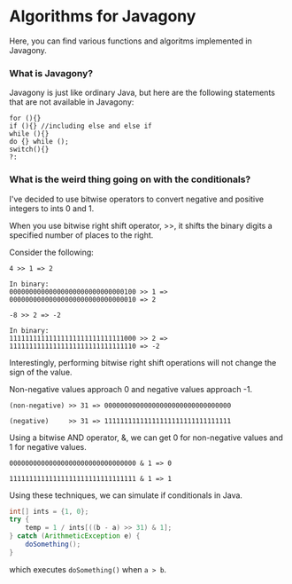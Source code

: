 # Algorithms for Javagony

Here, you can find various functions and algoritms implemented in Javagony.

### What is Javagony?

Javagony is just like ordinary Java, but here are the following statements that are not available in Javagony:
```
for (){}
if (){} //including else and else if
while (){}
do {} while ();
switch(){}
?:
```

### What is the weird thing going on with the conditionals?

I've decided to use bitwise operators to convert negative and positive integers to ints 0 and 1.

When you use bitwise right shift operator, >>, it shifts the binary digits a specified number of places to the right.

Consider the following:
```
4 >> 1 => 2

In binary:
00000000000000000000000000000100 >> 1 => 00000000000000000000000000000010 => 2

-8 >> 2 => -2

In binary:
11111111111111111111111111111000 >> 2 => 11111111111111111111111111111110 => -2
```

Interestingly, performing bitwise right shift operations will not change the sign of the value.

Non-negative values approach 0 and negative values approach -1.
```
(non-negative) >> 31 => 00000000000000000000000000000000

(negative)     >> 31 => 11111111111111111111111111111111
```

Using a bitwise AND operator, &, we can get 0 for non-negative values and 1 for negative values.
```
00000000000000000000000000000000 & 1 => 0

11111111111111111111111111111111 & 1 => 1
```

Using these techniques, we can simulate if conditionals in Java.
```Java
int[] ints = {1, 0};
try {
    temp = 1 / ints[((b - a) >> 31) & 1];
} catch (ArithmeticException e) {
    doSomething();
}
```
which executes `doSomething()` when `a > b`.
